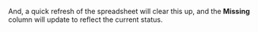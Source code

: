 And, a quick refresh of the spreadsheet will clear this up, and the **Missing** column will update to reflect the current status.
